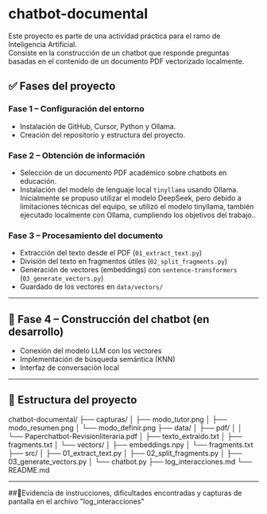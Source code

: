 # chatbot-documental
Este proyecto es parte de una actividad práctica para el ramo de Inteligencia Artificial.  
Consiste en la construcción de un chatbot que responde preguntas basadas en el contenido de un documento PDF vectorizado localmente.
## ✅ Fases del proyecto

### Fase 1 – Configuración del entorno
- Instalación de GitHub, Cursor, Python y Ollama.
- Creación del repositorio y estructura del proyecto.

### Fase 2 – Obtención de información
- Selección de un documento PDF académico sobre chatbots en educación.
- Instalación del modelo de lenguaje local `tinyllama` usando Ollama. Inicialmente se propuso utilizar el modelo DeepSeek, pero debido a limitaciones técnicas del equipo, se utilizó el modelo tinyllama, también ejecutado localmente con Ollama, cumpliendo los objetivos del trabajo..

### Fase 3 – Procesamiento del documento
- Extracción del texto desde el PDF (`01_extract_text.py`)
- División del texto en fragmentos útiles (`02_split_fragments.py`)
- Generación de vectores (embeddings) con `sentence-transformers` (`03_generate_vectors.py`)
- Guardado de los vectores en `data/vectors/`

---

## 🧠 Fase 4 – Construcción del chatbot (en desarrollo)
- Conexión del modelo LLM con los vectores
- Implementación de búsqueda semántica (KNN)
- Interfaz de conversación local

---

## 📁 Estructura del proyecto
chatbot-documental/
├── capturas/
│   ├── modo_tutor.png
│   ├── modo_resumen.png
│   └── modo_definir.png
├── data/
│   ├── pdf/
│   │   └── Paperchatbot-Revisionliteraria.pdf
│   ├── texto_extraido.txt
│   ├── fragments.txt
│   └── vectors/
│       ├── embeddings.npy
│       └── fragments.txt
├── src/
│   ├── 01_extract_text.py
│   ├── 02_split_fragments.py
│   ├── 03_generate_vectors.py
│   └── chatbot.py
├── log_interacciones.md
└── README.md

---

##📸Evidencia de instrucciones, dificultades encontradas y capturas de pantalla en el archivo "log_interacciones"
